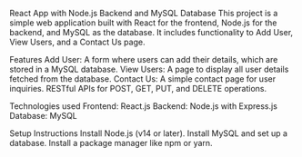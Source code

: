 React App with Node.js Backend and MySQL Database
This project is a simple web application built with React for the frontend, Node.js for the backend, and MySQL as the database. It includes functionality to Add User, View Users, and a Contact Us page.

Features
Add User: A form where users can add their details, which are stored in a MySQL database.
View Users: A page to display all user details fetched from the database.
Contact Us: A simple contact page for user inquiries.
RESTful APIs for POST, GET, PUT, and DELETE operations.

Technologies used 
Frontend: React.js
Backend: Node.js with Express.js
Database: MySQL

Setup Instructions
Install Node.js (v14 or later).
Install MySQL and set up a database.
Install a package manager like npm or yarn.


